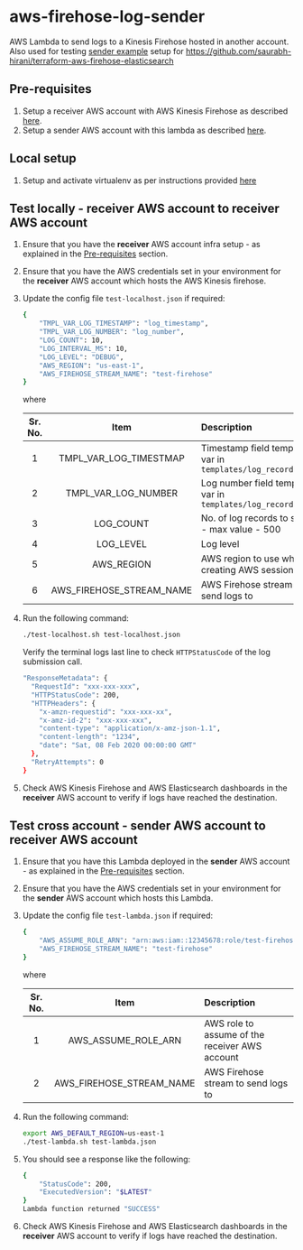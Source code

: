 # aws-firehose-log-sender

AWS Lambda to send logs to a Kinesis Firehose hosted in another account. Also used for testing [sender example](https://github.com/saurabh-hirani/terraform-aws-firehose-elasticsearch/tree/master/examples/sender) setup for https://github.com/saurabh-hirani/terraform-aws-firehose-elasticsearch

## Pre-requisites

1. Setup a receiver AWS account with AWS Kinesis Firehose as described [here](https://github.com/saurabh-hirani/terraform-aws-firehose-elasticsearch/tree/master/examples/receiver).
2. Setup a sender AWS account with this lambda as described [here](https://github.com/saurabh-hirani/terraform-aws-firehose-elasticsearch/tree/master/examples/sender).

## Local setup

1. Setup and activate virtualenv as per instructions provided [here](https://gist.github.com/saurabh-hirani/3a2d582d944a792d0e896892e0ee0dea)

## Test locally - receiver AWS account to receiver AWS account

1. Ensure that you have the **receiver** AWS account infra setup - as explained in the [Pre-requisites](#pre-requisites) section.

2. Ensure that you have the AWS credentials set in your environment for the **receiver** AWS account which hosts the AWS Kinesis firehose.

3. Update the config file ```test-localhost.json``` if required:

    ```sh
    {
        "TMPL_VAR_LOG_TIMESTAMP": "log_timestamp",
        "TMPL_VAR_LOG_NUMBER": "log_number",
        "LOG_COUNT": 10,
        "LOG_INTERVAL_MS": 10,
        "LOG_LEVEL": "DEBUG",
        "AWS_REGION": "us-east-1",
        "AWS_FIREHOSE_STREAM_NAME": "test-firehose"
    }
    ```

    where

    | Sr. No. | Item                     |                  Description                                                         |
    |:-------:|:-----------------------: |:------------------------------------------------------------------------------------ |
    |    1    | TMPL_VAR_LOG_TIMESTMAP   | Timestamp field template var in ```templates/log_record.json```                      |
    |    2    | TMPL_VAR_LOG_NUMBER      | Log number field template var in ```templates/log_record.json```                     |
    |    3    | LOG_COUNT                | No. of log records to send - max value - 500                                         |
    |    4    | LOG_LEVEL                | Log level                                                                            |
    |    5    | AWS_REGION               | AWS region to use while creating AWS session                                         |
    |    6    | AWS_FIREHOSE_STREAM_NAME | AWS Firehose stream to send logs to                                                  |

4. Run the following command:

    ```sh
    ./test-localhost.sh test-localhost.json
    ```

    Verify the terminal logs last line to check ```HTTPStatusCode``` of the log submission call.

    ```sh
    "ResponseMetadata": {
      "RequestId": "xxx-xxx-xxx",
      "HTTPStatusCode": 200,
      "HTTPHeaders": {
        "x-amzn-requestid": "xxx-xxx-xx",
        "x-amz-id-2": "xxx-xxx-xxx",
        "content-type": "application/x-amz-json-1.1",
        "content-length": "1234",
        "date": "Sat, 08 Feb 2020 00:00:00 GMT"
      },
      "RetryAttempts": 0
    }
    ```

5. Check AWS Kinesis Firehose and AWS Elasticsearch dashboards in the **receiver** AWS account to verify if logs have reached the destination.

## Test cross account - sender AWS account to receiver AWS account

1. Ensure that you have this Lambda deployed in the **sender** AWS account - as explained in the [Pre-requisites](#pre-requisites) section.

2. Ensure that you have the AWS credentials set in your environment for the **sender** AWS account which hosts this Lambda.

3. Update the config file ```test-lambda.json``` if required:

    ```sh
    {
        "AWS_ASSUME_ROLE_ARN": "arn:aws:iam::12345678:role/test-firehose-kinesis_agent",
        "AWS_FIREHOSE_STREAM_NAME": "test-firehose"
    }
    ```

    where

    | Sr. No. | Item                     |                  Description                                                         |
    |:-------:|:-----------------------: |:------------------------------------------------------------------------------------ |
    |    1    | AWS_ASSUME_ROLE_ARN      | AWS role to assume of the receiver AWS account                                       |
    |    2    | AWS_FIREHOSE_STREAM_NAME | AWS Firehose stream to send logs to                                                  |

4. Run the following command:

    ```sh
    export AWS_DEFAULT_REGION=us-east-1
    ./test-lambda.sh test-lambda.json
    ```

5. You should see a response like the following:

    ```sh
    {
        "StatusCode": 200,
        "ExecutedVersion": "$LATEST"
    }
    Lambda function returned "SUCCESS"
    ```

6. Check AWS Kinesis Firehose and AWS Elasticsearch dashboards in the **receiver** AWS account to verify if logs have reached the destination.

